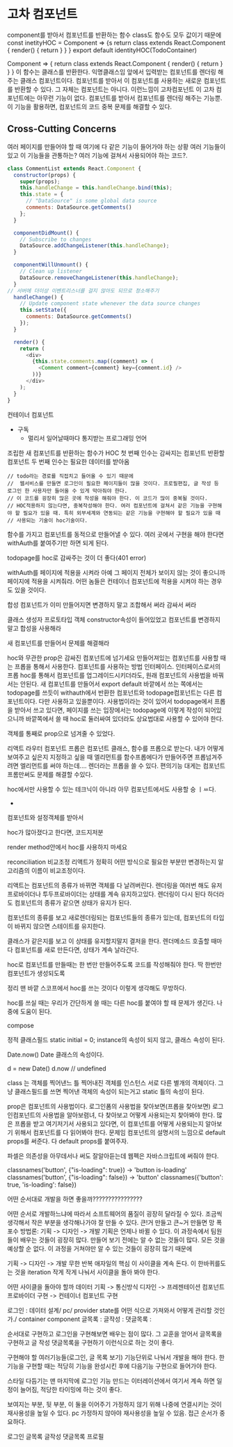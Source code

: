 # 고차 컴포넌트 

component를 받아서 컴포넌트를 반환하는 함수 
class도 함수도 모두 값이기 때문에 
const inetityHOC = Component => {s
  return class extends React.Component {
    render() {
      return <Component/>
    }
  }
}
export default identityHOC(TodoContainer)



Component => {
  return class extends React.Component {
    render() {
      return <Component/>
    }
  }
}
이 함수는 클래스를 반환한다. 익명클래스임
앞에서 입력받는 컴포넌트를 렌더링 해주는 클래스 컴포넌트이다. 
컴포넌트를 받아서 이 컴포넌트를 사용하는 새로운 컴포넌트를 반환할 수 있다. 그 자체는 컴포넌트는 아니다. 
이런느낌이 고차컴포넌트 
이 고차 컴포넌트에는 아무런 기능이 없다. 컴포넌트를 받아서 컴포넌트를 렌더링 해주는 기능뿐.
이 기능을 활용하면, 컴포넌트의 코드 중복 문제를 해결할 수 있다. 

## Cross-Cutting Concerns
여러 페이지를 만들어야 할 때 여기에 다 같은 기능이 들어가야 하는 상황 
여러 기능들이 있고 이 기능들을 관통하는? 
여러 기능에 걸쳐서 사용되어야 하는 코드?.

```js
class CommentList extends React.Component {
  constructor(props) {
    super(props);
    this.handleChange = this.handleChange.bind(this);
    this.state = {
      // "DataSource" is some global data source
      comments: DataSource.getComments()
    };
  }

  componentDidMount() {
    // Subscribe to changes
    DataSource.addChangeListener(this.handleChange);
  }

  componentWillUnmount() {
    // Clean up listener
    DataSource.removeChangeListener(this.handleChange);
  }
// 서버에 더이상 이벤트리스너를 걸지 않아도 되므로 청소해주기
  handleChange() {
    // Update component state whenever the data source changes
    this.setState({
      comments: DataSource.getComments()
    });
  }

  render() {
    return (
      <div>
        {this.state.comments.map((comment) => (
          <Comment comment={comment} key={comment.id} />
        ))}
      </div>
    );
  }
}
```
컨테이너 컴포넌트 
- 구독
  - 멀리서 일어날때마다 통지받는 프로그래밍 언어

조립한 새 컴포넌트를 반환하는 함수가 HOC
첫 번째 인수는 감싸지는 컴포넌트 반환할 컴포넌트
두 번째 인수는 필요한 데이터를 받아옴

    // todo라는 경로를 직접치고 들어올 수 있기 때문에 
    //  웹서비스를 만들면 로그인이 필요한 페이지들이 많을 것이다. 프로필편집, 글 작성 등 로그인 한 사용자만 들어올 수 있게 막아줘야 한다.
    // 이 코드를 굉장히 많은 곳에 작성을 해줘야 한다. 이 코드가 많이 중복될 것이다.
    // HOC적용하지 않는다면, 중복작성해야 한다. 여러 컴포넌트에 걸쳐서 같은 기능을 구현해야 할 필요가 있을 때. 특히 외부세계와 연동되는 같은 기능을 구현해야 할 필요가 있을 때
    // 사용되는 기술이 hoc기술이다. 

함수를 가지고 컴포넌트를 동적으로 만들어낼 수 있다. 
여러 곳에서 구현을 해야 한다면 withAuth를 붙여주기만 하면 되게 된다. 

todopage를 hoc로 감싸주는 것이 더 좋다(401 error)

withAuth를 페이지에 적용을 시켜라 아예 그 페이지 전체가 보이지 않는 것이 좋으니까 페이지에 적용을 시켜줘라.
어떤 놈들은 컨테이너 컴포넌트에 적용을 시켜야 하는 경우도 있을 것이다. 


합성
컴포넌트가 이미 만들어지면 변경하지 말고 조합해서 써라 감싸서 써라 

클래스 생성자 프로토타입 객체 constructor속성이 들어있었고
컴포넌트를 변경하지 말고 합성을 사용해라 

새 컴포넌트를 만들어서 문제를 해결해라 

hoc와 무관한 prop은 감싸진 컴포넌트에 넘기세요
만들어져있는 컴포넌트를 사용할 때는 프롭을 통해서 사용한다.
컴포넌트를 사용하는 방법 인터페이스. 인터페이스로서의 프롭
hoc를 통해서 컴포넌트를 업그레이드시키더라도, 원래 컴포넌트의 사용법을 바꿔서는 안된다.
새 컴포넌트를 만들어서 export default 
바깥에서 쓰는 쪽에서는 todopage를 쓰듯이 withauth에서 반환한 컴포넌트와 todopage컴포넌트는 다른 컴포넌트이다. 다만 사용하고 있을뿐이다.
사용법이라는 것이 있어서 todopage에서 프롭을 받아서 쓰고 있다면, 페이지를 쓰는 입장에서는  todopage에 이렇게 작성이 되어있으니까 바깥쪽에서 쓸 때 hoc로 둘러싸여 있더라도 상요법대로 사용할 수 있어야 한다.

객체를 통째로 prop으로 넘겨줄 수 있었다.

리액트 라우터
컴포넌트 프롭은 컴포넌트 클래스, 함수를 프롭으로 받는다. 내가 어떻게 보여주고 싶은지 지정하고 싶을 때 엘리먼트를 함수프롭에다가 만들어주면 
프롭넘겨주려면 엘리먼트를 써야 하는데....
렌더라는 프롭을 쓸 수 있다. 편의기능 
대게는 컴포넌트 프롬만써도 문제를 해결할 수있다. 

hoc에서만 사용할 수 있는 테크닉이 아니라 아무 컴포넌트에서도 사용할 숭 ㅣㅆ다.

- 
컴포넌트와 설정객체를 받아서 

hoc가 많아졌다고 한다면, 
코드지저분


render method안에서 hoc를 사용하지 마세요

reconciliation 비교조정 
리액트가 정확히 어떤 방식으로 필요한 부분만 변경하는지 알고리즘의 이름이 비교조정이다.

리액트는 컴포넌트의 종류가 바뀌면 객체를 다 날려버린다.
렌더링을 여러번 해도 유저프로바이더나 투두프로바이더는 상태를 계속 유지하고있다. 
렌더링이 다시 된다 하더라도 컴포넌트의 종류가 같으면 상태가 유지가 된다. 

컴포넌트의 종류를 보고 새로렌더링되는 컴포넌트들의 종류가 있는데, 컴포넌트의 타입이 바뀌지 않으면 스테이트를 유지한다. 

클래스가 같은지를 보고 이 상태를 유지할지말지 결저을 한다. 
렌더메소드 호출할 때마다 컴포넌트를 새로 만든다면, 상태가 계속 날라간다. 

hoc로 컴포넌트를 만들때는 한 번만 만들어주도록 코드를 작성해줘야 한다.
딱 한번만 컴포넌트가 생성되도록 

정리 맨 바깥 스코프에서 hoc를 쓰는 것이다 이렇게 생각해도 무방하다.  

hoc를 쓰실 때는 우리가 간단하게 쓸 때는 
다른 hoc를 붙여야 할 때 문제가 생긴다. 
나중에 도움이 된다. 

compose 


정적 클래스필드 
static initial = 0;
instance의 속성이 되지 않고, 클래스 속성이 된다. 

Date.now() Date 클래스의 속성이다.

d = new Date() 
d.now // undefined 

class 는 객체를 찍어낸느 틀
찍어내진 객체를 인스턴스
서로 다른 별개의 객체이다.
그냥 클래스필드를 쓰면 찍어낸 객체의 속성이 되는거고
static 틀의 속성이 된다.

prop은 컴포넌트의 사용법이다.
로그인폼의 사용법을 찾아보면(프롭을 찾아보면) 로그인컴포넌트의 사용법을 알아보렴녀, 다 찾아보고 어떻게 사용되는지 찾아봐야 한다.
많은 프롭을 받고 여기저기서 사용되고 있다면, 이 컴포넌트를 어떻게 사용되는지 알아보기 위해서 컴포넌트를 다 읽어봐야 한다. 문제임
컴포넌트의 설명서의 느낌으로 default props를 써준다.
다 default props를 붙여주자.

파셀은 의존성을 아무데서나 써도 잘알아듣는데
웹펙은 자바스크립트에 써줘야 한다. 

classnames('button', {"is-loading": true})
-> 'button is-loading'
classnames('button', {"is-loading": false})
-> 'button'
classnames({'button': true, 'is-loading': false})


어떤 순서대로 개발을 하면 좋을까????????????????

어떤 순서로 개발하느냐에 따라서 소프트웨어의 품질이 굉장히 달라질 수 있다.
조금씩 생각해서 작은 부분을 생각해나가야 잘 만들 수 있다.
큰!거 만들고 큰~거 만들면 망
폭포수 방법론: 기획 -> 디자인 -> 개발
기획은 언제나 바뀔 수 있다. 이 과정속에서 팀원들이 배우는 것들이 굉장히 많다. 만들어 보기 전에는 알 수 없는 것들이 많다. 모든 것을 예상할 순 없다.
이 과정을 거쳐야만 알 수 있는 것들이 굉장히 많기 때문에

기획 -> 디자인 -> 개발  무한 반복
애자일의 핵심 이 사이클을 계속 돈다. 이 한바퀴를도는 것을 iteration
작게 작게 나눠서 사이클을 돌아 봐야 한다.

어떤 사이클을 돌아야 할까
데이터 기획 -> 통신방식 디자인 -> 프레젠테이션 컴포넌트 프로바이더 구현 -> 컨테이너 컴포넌트 구현 

로그인 : 데이터 설계/ pc/ provider state를 어떤 식으로 가져와서 어떻게 관리할 것인가./ container component 
글목록 : 
글작성 :
댓글목록 :

순서대로 구현하고 
로그인을 구현해보면 배우는 점이 많다. 그 교훈을 얻어서 글목록을 구현하고 글 작성 댓글목록을 구현하기 이런식으로 하는 것이 좋다. 

구현해야 할 여러기능들(로그인, 글 목록 보기) 기능단위로 나눠서 개발을 해야 한다.
한 기능을 구현할 때는 적당히 기능을 완성시킨 후에 다음기능 구현으로 들어가야 한다. 

스타일 다듬기는 맨 마지막에
로그인 기능 만드는 이터레이션에서 여기서 계속 하면 일정이 늘어짐, 적당한 타이밍에 하는 것이 좋다.

보여지는 부분, 뒷 부분, 이 둘을 이어주기 
가정하지 않기 위해 나중에 연결시키는 것이 재사용성을 높일 수 있다.  pc 가정하지 않아야 재사용성을 높일 수 있음. 
접근 순서가 중요하다. 

로그인
글목록
글작성
댓글목록
프로필
